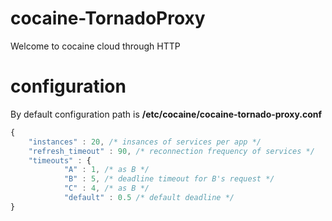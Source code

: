 cocaine-TornadoProxy
====================

Welcome to cocaine cloud through HTTP

# configuration

By default configuration path is **/etc/cocaine/cocaine-tornado-proxy.conf**

```js
{
    "instances" : 20, /* insances of services per app */
    "refresh_timeout" : 90, /* reconnection frequency of services */
    "timeouts" : {
            "A" : 1, /* as B */
            "B" : 5, /* deadline timeout for B's request */
            "C" : 4, /* as B */
            "default" : 0.5 /* default deadline */
}
```
